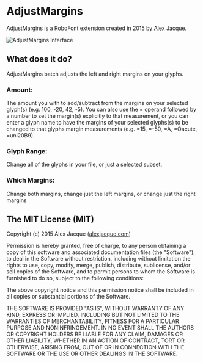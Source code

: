 # AdjustMargins
AdjustMargins is a RoboFont extension created in 2015 by [Alex Jacque](http://alexjacque.com).

![AdjustMargins Interface](https://dl.dropboxusercontent.com/u/32129742/dont-delete/github/AdjustMargins/AdjustMargins_interface.png)


## What does it do?
AdjustMargins batch adjusts the left and right margins on your glyphs.


### Amount:
The amount you with to add/subtract from the margins on your selected glyph(s) (e.g. 100, -20, 42, -5). You can also use the = operand followed by a number to set the margin(s) explicitly to that measurement, or you can enter a glyph name to have the margins of your selected glyphs(s) to be changed to that glyphs margin measurements (e.g. =15, =-50, =A, =Oacute, =uni20B9).

### Glyph Range:
Change all of the glyphs in your file, or just a selected subset.

### Which Margins:
Change both margins, change just the left margins, or change just the right margins


## The MIT License (MIT)
Copyright (c) 2015 Alex Jacque ([alexjacque.com](http://alexjacque.com))

Permission is hereby granted, free of charge, to any person obtaining a copy 
of this software and associated documentation files (the "Software"), to deal 
in the Software without restriction, including without limitation the rights 
to use, copy, modify, merge, publish, distribute, sublicense, and/or sell 
copies of the Software, and to permit persons to whom the Software is 
furnished to do so, subject to the following conditions:

The above copyright notice and this permission notice shall be included in 
all copies or substantial portions of the Software.

THE SOFTWARE IS PROVIDED "AS IS", WITHOUT WARRANTY OF ANY KIND, EXPRESS OR 
IMPLIED, INCLUDING BUT NOT LIMITED TO THE WARRANTIES OF MERCHANTABILITY, 
FITNESS FOR A PARTICULAR PURPOSE AND NONINFRINGEMENT. IN NO EVENT SHALL THE 
AUTHORS OR COPYRIGHT HOLDERS BE LIABLE FOR ANY CLAIM, DAMAGES OR OTHER 
LIABILITY, WHETHER IN AN ACTION OF CONTRACT, TORT OR OTHERWISE, ARISING FROM, 
OUT OF OR IN CONNECTION WITH THE SOFTWARE OR THE USE OR OTHER DEALINGS IN 
THE SOFTWARE.